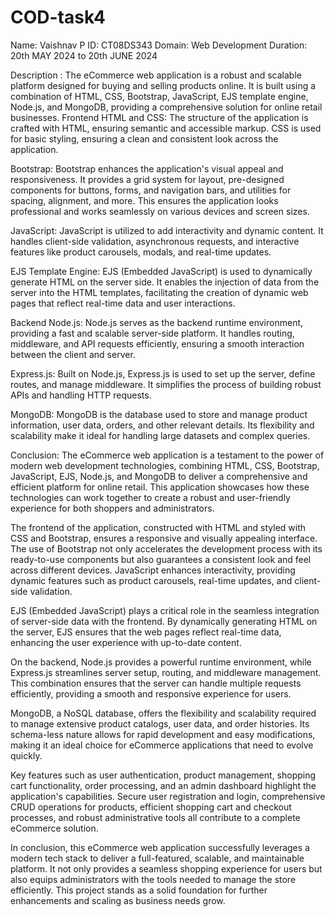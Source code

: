 # COD-task4

Name: Vaishnav P
ID: CT08DS343
Domain: Web Development
Duration: 20th MAY 2024 to 20th JUNE 2024

Description : The eCommerce web application is a robust and scalable platform designed for buying and selling products online. It is built using a combination of HTML, CSS, Bootstrap, JavaScript, EJS template engine, Node.js, and MongoDB, providing a comprehensive solution for online retail businesses.
Frontend
HTML and CSS: The structure of the application is crafted with HTML, ensuring semantic and accessible markup. CSS is used for basic styling, ensuring a clean and consistent look across the application.

Bootstrap: Bootstrap enhances the application's visual appeal and responsiveness. It provides a grid system for layout, pre-designed components for buttons, forms, and navigation bars, and utilities for spacing, alignment, and more. This ensures the application looks professional and works seamlessly on various devices and screen sizes.

JavaScript: JavaScript is utilized to add interactivity and dynamic content. It handles client-side validation, asynchronous requests, and interactive features like product carousels, modals, and real-time updates.

EJS Template Engine: EJS (Embedded JavaScript) is used to dynamically generate HTML on the server side. It enables the injection of data from the server into the HTML templates, facilitating the creation of dynamic web pages that reflect real-time data and user interactions.

Backend
Node.js: Node.js serves as the backend runtime environment, providing a fast and scalable server-side platform. It handles routing, middleware, and API requests efficiently, ensuring a smooth interaction between the client and server.

Express.js: Built on Node.js, Express.js is used to set up the server, define routes, and manage middleware. It simplifies the process of building robust APIs and handling HTTP requests.

MongoDB: MongoDB is the database used to store and manage product information, user data, orders, and other relevant details. Its flexibility and scalability make it ideal for handling large datasets and complex queries.


Conclusion: 
The eCommerce web application is a testament to the power of modern web development technologies, combining HTML, CSS, Bootstrap, JavaScript, EJS, Node.js, and MongoDB to deliver a comprehensive and efficient platform for online retail. This application showcases how these technologies can work together to create a robust and user-friendly experience for both shoppers and administrators.

The frontend of the application, constructed with HTML and styled with CSS and Bootstrap, ensures a responsive and visually appealing interface. The use of Bootstrap not only accelerates the development process with its ready-to-use components but also guarantees a consistent look and feel across different devices. JavaScript enhances interactivity, providing dynamic features such as product carousels, real-time updates, and client-side validation.

EJS (Embedded JavaScript) plays a critical role in the seamless integration of server-side data with the frontend. By dynamically generating HTML on the server, EJS ensures that the web pages reflect real-time data, enhancing the user experience with up-to-date content.

On the backend, Node.js provides a powerful runtime environment, while Express.js streamlines server setup, routing, and middleware management. This combination ensures that the server can handle multiple requests efficiently, providing a smooth and responsive experience for users.

MongoDB, a NoSQL database, offers the flexibility and scalability required to manage extensive product catalogs, user data, and order histories. Its schema-less nature allows for rapid development and easy modifications, making it an ideal choice for eCommerce applications that need to evolve quickly.

Key features such as user authentication, product management, shopping cart functionality, order processing, and an admin dashboard highlight the application's capabilities. Secure user registration and login, comprehensive CRUD operations for products, efficient shopping cart and checkout processes, and robust administrative tools all contribute to a complete eCommerce solution.

In conclusion, this eCommerce web application successfully leverages a modern tech stack to deliver a full-featured, scalable, and maintainable platform. It not only provides a seamless shopping experience for users but also equips administrators with the tools needed to manage the store efficiently. This project stands as a solid foundation for further enhancements and scaling as business needs grow.
